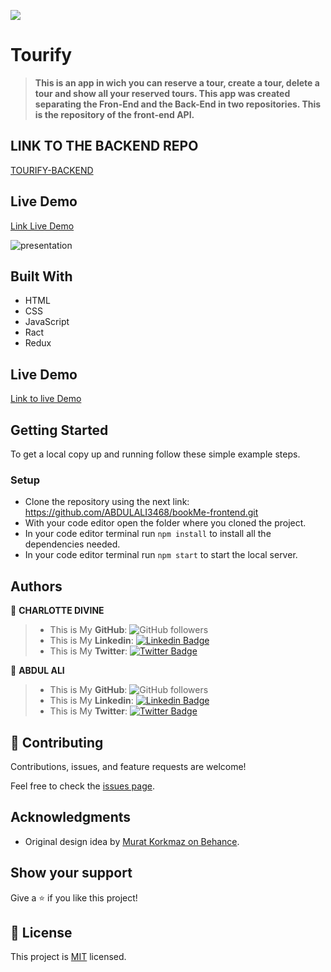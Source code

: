 ![](https://img.shields.io/badge/Microverse-blueviolet)

# Tourify

> **This is an app in wich you can reserve a tour, create a tour, delete a tour and show all your reserved tours. This app was created separating the Fron-End and the Back-End in two repositories. This is the repository of the front-end API.**

## LINK TO THE BACKEND REPO
[TOURIFY-BACKEND](https://github.com/NatiDeme/tour-booking-backend)

## Live Demo
[Link Live Demo]()


![presentation](https://i.imgur.com/Gus9sKi.png)

## Built With

- HTML
- CSS
- JavaScript
- Ract
- Redux

## Live Demo

[Link to live Demo]()

## Getting Started

To get a local copy up and running follow these simple example steps.


### Setup

- Clone the repository using the next link: https://github.com/ABDULALI3468/bookMe-frontend.git
- With your code editor open the folder where you cloned the project.
- In your code editor terminal run `npm install` to install all the dependencies needed.
- In your code editor terminal run `npm start` to start the local server.


## Authors

👤 **CHARLOTTE DIVINE**

> * This is My **GitHub**: ![GitHub followers](https://img.shields.io/github/followers/divinecharlotte?label=DIVINECHARLOTTE&style=social)
> * This is My **Linkedin**: [![Linkedin Badge](https://img.shields.io/badge/-DIVINE%20CHARLOTTE-blue?style=flat-square&logo=Linkedin&logoColor=white&link=https://www.linkedin.com/in/charlotte-divine-dusenge/)](https://www.linkedin.com/in/abdul-ali-5400bb216/)&nbsp;
> * This is My **Twitter**: [![Twitter Badge](https://img.shields.io/badge/-@divine_maina_-1ca0f1?style=flat-square&labelColor=1ca0f1&logo=twitter&logoColor=white&link=https://twitter.com/divine_maina)](https://twitter.com/divine_maina)&nbsp;

👤 **ABDUL ALI**

> * This is My **GitHub**: ![GitHub followers](https://img.shields.io/github/followers/ABDULALI3468?label=ABDULALI&style=social)
> * This is My **Linkedin**: [![Linkedin Badge](https://img.shields.io/badge/-ABDUL%20ALI-blue?style=flat-square&logo=Linkedin&logoColor=white&link=https://www.linkedin.com/in/abdul-ali-5400bb216/)](https://www.linkedin.com/in/abdul-ali-5400bb216/)&nbsp;
> * This is My **Twitter**: [![Twitter Badge](https://img.shields.io/badge/-@mrabdul_ali_-1ca0f1?style=flat-square&labelColor=1ca0f1&logo=twitter&logoColor=white&link=https://twitter.com/mrabdul_ali)](https://twitter.com/mrabdul_ali)&nbsp;

## 🤝 Contributing

Contributions, issues, and feature requests are welcome!

Feel free to check the [issues page](https://github.com/ABDULALI3468/bookMe-frontend.git/issues).

## Acknowledgments

- Original design idea by [Murat Korkmaz on Behance](https://www.behance.net/gallery/26425031/Vespa-Responsive-Redesign).

## Show your support

Give a ⭐️ if you like this project!

## 📝 License

This project is [MIT](./MIT.md) licensed.
